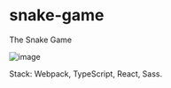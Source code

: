 # snake-game

The Snake Game

![image](https://user-images.githubusercontent.com/82656000/223206744-5e591698-9038-498b-b0c4-6ca51c2bb32f.png)


Stack: Webpack, TypeScript, React, Sass.
